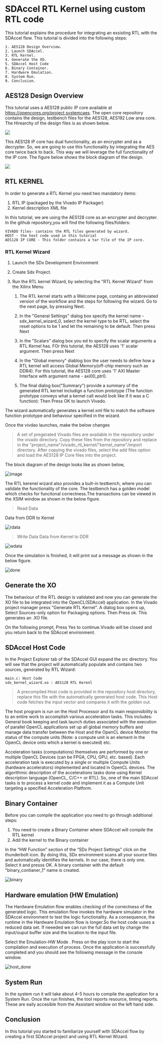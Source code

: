 # SDAccel RTL Kernel using custom RTL code

This tutorial explains the procedure for integrating an exsisting RTL with the SDAccel flow. This tutorial is divided into the following steps:

	1. AES128 Design Overview.
	2. Launch SDAccel.
	3. RTL Kernel.
	4. Generate the XO.
	5. SDAccel Host Code
	6. Binary Container.
	7. Hardware Emulation.
	8. System Run.
	9. Conclusion.

## AES128 Design Overview
This tutorial uses a AES128 public IP core available at https://opencores.org/project,systemcaes. The open core repository contains the design, testbench files for the AES128, AES192 Low area core. The Hirearchy of the design files is as shown below.

![](https://user-images.githubusercontent.com/32319498/38529264-abcea81c-3c18-11e8-9500-ca1cdc150b91.png)

This AES128 IP core has dual functionality, as an encrypter and as a decrypter. So, we are going to use this functionality  by integrating the AES core twice back to back. This way we will leverage the full functionality of the IP core. The figure below shows the block diagram of the design.

![](https://user-images.githubusercontent.com/32319498/31142684-e1b2e09c-a82f-11e7-9741-ce0f1c4ce054.png)
## RTL KERNEL

In order to generate a RTL Kernel you need two mandatory items:
1. RTL IP (packaged by the Vivado IP Packager)
2. Kernel description XML file

In this tutorial, we are using the AES128 core as an encrypter and decrypter. In the github repository,you will find the following files/folders:

	VIVADO files- contains the RTL files generated by wizard.
	HOST - the host code used in this tutorial
 	AES128 IP CORE - This folder contains a tar file of the IP core.

### RTL Kernel Wizard

1. Launch the SDx Development Environment
2. Create Sdx Project.
3. Run the RTL kernel Wizard, by selecting the "RTL Kernel Wizard" from the Xilinx Menu

	1. The RTL kernel starts with a Welcome page, containg an abbreviated version of the workflow and the steps for following the wizard. Go to the next page, by pressing Next.
       
      2. In the "General Settings" dialog box specify the kernel name - sdx_kernel_wizard_0, select the kernel type to be RTL, select the reset options to be 1 and let the remaining to be default. Then press Next
	
	3. In the "Scalars" dialog box you ed to specify the scalar arguments a RTL Kernel has. FOr this tutorial, the AES128 uses '1' scalar argument. Then press Next
	
	4. In the "Global memory" diablog box the user needs to define how a RTL kernel will access Global Memory(off-chip memory such as DDR4). For this tutorial, the AES128 core uses '1' AXI Master Interface with argument name - axi00_ptr0.
    	
	5. The final dialog box("Summary") provide a summary of the generated RTL kernel includign a function prototype (The function prototype conveys what a kernel call would look like if it was a C function): Then Press OK to launch Vivado.

The wizard automatically generates a kernel.xml file to match the software function prototype and behaviour specified in the wizard.

Once the vivdao launches, make the below changes 

> A set of pregerated Vivado files are available in the repository under the vivado directory. Copy these files from the repository and replace in the "project_name"/vivado_rtl_kernel/"kernel_name"/import directory.
> After copying the vivado files, select the add files option and load the AES128 IP Core files into the project.

The block diagram of the design looks like as shown below,

![image](https://user-images.githubusercontent.com/32319498/45783287-376f1b00-bc1a-11e8-8dd6-61fbfd385ba1.png)

The RTL kerenel wizard also provides a bult-in testbench, where you can validate the functionality of the core. The testbench has a golden model which checks for funcitonal correctness.The transactions can be viewed in the XSIM window as shown in the below figure. 

> Read Data

 Data from DDR to Kernel
    
![rdata](https://user-images.githubusercontent.com/32319498/45983952-b6e25d00-c013-11e8-9fab-ffac64225421.PNG)

> Write Data
  Data from Kernel to DDR

![wdata](https://user-images.githubusercontent.com/32319498/45984003-f4df8100-c013-11e8-82d8-63e7089f2d21.PNG)

Once the simulation is finished, it will print out a message as shown in the below figure.

![done](https://user-images.githubusercontent.com/32319498/45984105-5dc6f900-c014-11e8-8479-fc01a159fc97.PNG)

## Generate the XO

The behaviour of the RTL design is validated and now you can generate the XO file to be integrated into the OpenCL(SDAccel) application. In the Vivado project manager press "Generate RTL Kernel". A dialog box opens up, Select Sources-only option for Packaging options. Then Press ok. This generates an .XO file. 

On the following prompt, Press Yes to continue.Vivado will be closed and you return back to the SDAccel environment.

## SDAccel Host Code

In the Project Explorer tab of the SDAccel GUI expand the src directory. You will see that the project will automatically populate and contains two sources, generated by RTL Wizard:

	main.c: Host Code
	sdx_kernel_wizard.xo : AES128 RTL Kerenl

> A precompiled Host code is provided in the repository host directory, replace this file with the automatically generated host code. This Host code fetches the input vector and compares it with the golden out.

The host program is run on the Host Processor and its main responsibility is to an entire work to accomplish various
acceleration tasks. This includes:
  General book keeping and task launch duties associated with the execution of parallel OpenCL applications
  set up all global memory buffers and manage data transfer between the Host and the OpenCL device
  Monitor the status of the compute units (Note: a compute unit is an element in the OpenCL device onto which a kernel is executed) etc.

   Acceleration tasks (computations) themselves are performed by one or multiple OpenCL Devices (can be FPGA, CPU, GPU, etc. based). Each acceleration task is executed by a single or multiple Compute Units (hardware accelerators) implemented and located in OpenCL devices. The algorithmic description of the accelerations tasks done using Kernel description language (OpenCL, C/C++ or RTL). So, one of the main SDAccel tasks is to process a kernel code and implement it as a Compute Unit targeting a specified Acceleration Platform.

## Binary Container

Before you can compile the application you need to go through additional steps:
   1. You need to create a Binary Container where SDAccel will compile the RTL kernel
   2. Add the kernel to the Binary container

In the “HW Function” section of the “SDx Project Settings” click on the thunderbolt icon. By doing this, SDx environment scans all your source files and automatically identifies the kernels. In our case, there is only one. Select it and presss OK. A binary container with the default "binary_contianer_1" name is created.

![binary](https://user-images.githubusercontent.com/32319498/45984347-8bf90880-c015-11e8-80eb-4bef03ebba9f.PNG)


## Hardware emulation (HW Emulation)

The Hardware Emulation flow enables checking of the correctness of the generated logic. This emulation flow invokes the hardware simulator in the SDAccel environment to test the logic functionality. As a consequence, the runtime in the Hardware Emulation flow is longer.So the host code uuses a reduced data set. If neeeded we can run the full data set by change the input/ouput buffer size and the location to the input file.

Select the Emulation-HW Mode . Press on the play icon to start the compilation and execution of process. Once the application is successfully completed and you should see the following message in the console window.

![host_done](https://user-images.githubusercontent.com/32319498/45984752-653bd180-c017-11e8-9da0-e7c5e905fe3e.PNG)


## System Run
 In the system run it will take about 4-5 hours to compile the application for a System Run. Once the run finishes, the tool reports resource, timing reports. These are eaily accesible from the Assistant window on the left hand side.

## Conclusion
In this tutorial you started to familiarize yourself with SDAccel flow by creating a first SDAccel project and using RTL Kernel Wizard.

